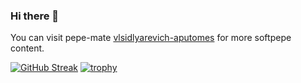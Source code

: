 ### Hi there 👋

You can visit pepe-mate [vlsidlyarevich-aputomes](https://github.com/vlsidlyarevich) for more softpepe content.

[![GitHub Streak](https://streak-stats.demolab.com/?user=solairerove)](https://git.io/streak-stats)
[![trophy](https://github-profile-trophy.vercel.app/?username=solairerove)](https://github.com/ryo-ma/github-profile-trophy)

<!--
**solairerove/solairerove** is a ✨ _special_ ✨ repository because its `README.md` (this file) appears on your GitHub profile.

Here are some ideas to get you started:

- 🔭 I’m currently working on ...
- 🌱 I’m currently learning ...
- 👯 I’m looking to collaborate on ...
- 🤔 I’m looking for help with ...
- 💬 Ask me about ...
- 📫 How to reach me: ...
- 😄 Pronouns: ...
- ⚡ Fun fact: ...
-->
